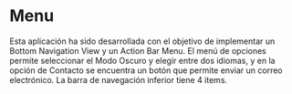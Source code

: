 # Menu

Esta aplicación ha sido desarrollada con el objetivo de implementar un Bottom Navigation View y un Action Bar Menu.
El menú de opciones permite seleccionar el Modo Oscuro y elegir entre dos idiomas, y en la opción de Contacto se 
encuentra un botón que permite enviar un correo electrónico. La barra de navegación inferior tiene 4 items.






